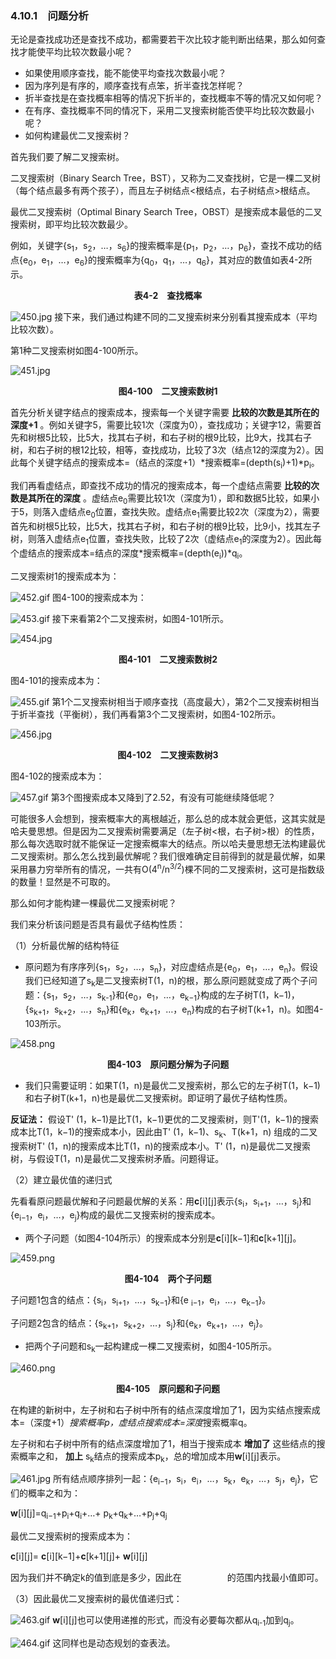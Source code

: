### 4.10.1　问题分析

无论是查找成功还是查找不成功，都需要若干次比较才能判断出结果，那么如何查找才能使平均比较次数最小呢？

+ 如果使用顺序查找，能不能使平均查找次数最小呢？
+ 因为序列是有序的，顺序查找有点笨，折半查找怎样呢？
+ 折半查找是在查找概率相等的情况下折半的，查找概率不等的情况又如何呢？
+ 在有序、查找概率不同的情况下，采用二叉搜索树能否使平均比较次数最小呢？
+ 如何构建最优二叉搜索树？

首先我们要了解二叉搜索树。

二叉搜索树（Binary Search Tree，BST），又称为二叉查找树，它是一棵二叉树（每个结点最多有两个孩子），而且左子树结点<根结点，右子树结点>根结点。

最优二叉搜索树（Optimal Binary Search Tree，OBST）是搜索成本最低的二叉搜索树，即平均比较次数最少。

例如，关键字{s<sub class="my_markdown">1</sub>，s<sub>2</sub>，…，s<sub>6</sub>}的搜索概率是{p<sub class="my_markdown">1</sub>，p<sub>2</sub>，…，p<sub>6</sub>}，查找不成功的结点{e<sub>0</sub>，e<sub class="my_markdown">1</sub>，…，e<sub>6</sub>}的搜索概率为{q<sub>0</sub>，q<sub class="my_markdown">1</sub>，…，q<sub>6</sub>}，其对应的数值如表4-2所示。

<center class="my_markdown"><b class="my_markdown">表4-2　查找概率</b></center>

![450.jpg](../images/450.jpg)
接下来，我们通过构建不同的二叉搜索树来分别看其搜索成本（平均比较次数）。

第1种二叉搜索树如图4-100所示。

![451.jpg](../images/451.jpg)
<center class="my_markdown"><b class="my_markdown">图4-100　二叉搜索数树1</b></center>

首先分析关键字结点的搜索成本，搜索每一个关键字需要 **比较的次数是其所在的深度+1** 。例如关键字5，需要比较1次（深度为0），查找成功；关键字12，需要首先和树根5比较，比5大，找其右子树，和右子树的根9比较，比9大，找其右子树，和右子树的根12比较，相等，查找成功，比较了3次（结点12的深度为2）。因此每个关键字结点的搜索成本=（结点的深度+1）*搜索概率=(depth(s<sub class="my_markdown">i</sub>)+1)*p<sub class="my_markdown">i</sub>。

我们再看虚结点，即查找不成功的情况的搜索成本，每一个虚结点需要 **比较的次数是其所在的深度** 。虚结点e<sub class="my_markdown">0</sub>需要比较1次（深度为1），即和数据5比较，如果小于5，则落入虚结点e<sub class="my_markdown">0</sub>位置，查找失败。虚结点e<sub>1</sub>需要比较2次（深度为2），需要首先和树根5比较，比5大，找其右子树，和右子树的根9比较，比9小，找其左子树，则落入虚结点e<sub>1</sub>位置，查找失败，比较了2次（虚结点e<sub>1</sub>的深度为2）。因此每个虚结点的搜索成本=结点的深度*搜索概率=(depth(e<sub class="my_markdown">i</sub>))*q<sub class="my_markdown">i</sub>。

二叉搜索树1的搜索成本为：

![452.gif](../images/452.gif)
图4-100的搜索成本为：

![453.gif](../images/453.gif)
接下来看第2个二叉搜索树，如图4-101所示。

![454.jpg](../images/454.jpg)
<center class="my_markdown"><b class="my_markdown">图4-101　二叉搜索数树2</b></center>

图4-101的搜索成本为：

![455.gif](../images/455.gif)
第1个二叉搜索树相当于顺序查找（高度最大），第2个二叉搜索树相当于折半查找（平衡树），我们再看第3个二叉搜索树，如图4-102所示。

![456.jpg](../images/456.jpg)
<center class="my_markdown"><b class="my_markdown">图4-102　二叉搜索数树3</b></center>

图4-102的搜索成本为：

![457.gif](../images/457.gif)
第3个图搜索成本又降到了2.52，有没有可能继续降低呢？

可能很多人会想到，搜索概率大的离根越近，那么总的成本就会更低，这其实就是哈夫曼思想。但是因为二叉搜索树需要满足（左子树<根，右子树>根）的性质，那么每次选取时就不能保证一定搜索概率大的结点。所以哈夫曼思想无法构建最优二叉搜索树。那么怎么找到最优解呢？我们很难确定目前得到的就是最优解，如果采用暴力穷举所有的情况，一共有O(4<sup class="my_markdown">n</sup>/n<sup>3/2</sup>)棵不同的二叉搜索树，这可是指数级的数量！显然是不可取的。

那么如何才能构建一棵最优二叉搜索树呢？

我们来分析该问题是否具有最优子结构性质：

（1）分析最优解的结构特征

+ 原问题为有序序列{s<sub class="my_markdown">1</sub>，s<sub>2</sub>，…，s<sub class="my_markdown">n</sub>}，对应虚结点是{e<sub>0</sub>，e<sub class="my_markdown">1</sub>，…，e<sub class="my_markdown">n</sub>}。假设我们已经知道了s<sub class="my_markdown">k</sub>是二叉搜索树T(1，n)的根，那么原问题就变成了两个子问题：{s<sub class="my_markdown">1</sub>，s<sub>2</sub>，…，s<sub class="my_markdown">k</sub><sub>-1</sub>}和{e<sub>0</sub>，e<sub class="my_markdown">1</sub>，…，e<sub class="my_markdown">k</sub><sub>−1</sub>}构成的左子树T(1，k−1)，{s<sub class="my_markdown">k</sub><sub>+1</sub>，s<sub class="my_markdown">k</sub><sub>+2</sub>，…，s<sub class="my_markdown">n</sub>}和{e<sub class="my_markdown">k</sub>，e<sub class="my_markdown">k</sub><sub>+1</sub>，…，e<sub class="my_markdown">n</sub>}构成的右子树T(k+1，n)。如图4-103所示。

![458.png](../images/458.png)
<center class="my_markdown"><b class="my_markdown">图4-103　原问题分解为子问题</b></center>

+ 我们只需要证明：如果T(1，n)是最优二叉搜索树，那么它的左子树T(1，k−1)和右子树T(k+1，n)也是最优二叉搜索树。即证明了最优子结构性质。

**反证法：** 假设T' (1，k−1)是比T(1，k−1)更优的二叉搜索树，则T'(1，k−1)的搜索成本比T(1，k−1)的搜索成本小，因此由T' (1，k−1)、s<sub class="my_markdown">k</sub>、T(k+1，n) 组成的二叉搜索树T' (1，n)的搜索成本比T(1，n)的搜索成本小。T' (1，n)是最优二叉搜索树，与假设T(1，n)是最优二叉搜索树矛盾。问题得证。

（2）建立最优值的递归式

先看看原问题最优解和子问题最优解的关系：用**c**[i][j]表示{s<sub class="my_markdown">i</sub>，s<sub class="my_markdown">i</sub><sub>+1</sub>，…，s<sub class="my_markdown">j</sub>}和{e<sub class="my_markdown">i</sub><sub>−1</sub>，e<sub class="my_markdown">i</sub>，…，e<sub class="my_markdown">j</sub>}构成的最优二叉搜索树的搜索成本。

+ 两个子问题（如图4-104所示）的搜索成本分别是**c**[i][k−1]和**c**[k+1][j]。

![459.png](../images/459.png)
<center class="my_markdown"><b class="my_markdown">图4-104　两个子问题</b></center>

子问题1包含的结点：{s<sub class="my_markdown">i</sub>，s<sub class="my_markdown">i</sub><sub>+1</sub>，…，s<sub class="my_markdown">k</sub><sub>−1</sub>}和{e <sub class="my_markdown">i</sub><sub>−1</sub>，e<sub class="my_markdown">i</sub>，…，e<sub class="my_markdown">k</sub><sub>−1</sub>}。

子问题2包含的结点：{s<sub class="my_markdown">k</sub><sub>+1</sub>，s<sub class="my_markdown">k</sub><sub>+2</sub>，…，s<sub class="my_markdown">j</sub>}和{e<sub class="my_markdown">k</sub>，e<sub class="my_markdown">k</sub><sub>+1</sub>，…，e<sub class="my_markdown">j</sub>}。

+ 把两个子问题和s<sub class="my_markdown">k</sub>一起构建成一棵二叉搜索树，如图4-105所示。

![460.png](../images/460.png)
<center class="my_markdown"><b class="my_markdown">图4-105　原问题和子问题</b></center>

在构建的新树中，左子树和右子树中所有的结点深度增加了1，因为实结点搜索成本=（深度+1）*搜索概率p，虚结点搜索成本=深度*搜索概率q。

左子树和右子树中所有的结点深度增加了1，相当于搜索成本 **增加了** 这些结点的搜索概率之和， **加上** s<sub class="my_markdown">k</sub>结点的搜索成本p<sub class="my_markdown">k</sub>，总的增加成本用**w**[i][j]表示。



![461.jpg](../images/461.jpg)
所有结点顺序排列一起：{e<sub class="my_markdown">i</sub><sub>−1</sub>，s<sub class="my_markdown">i</sub>，e<sub class="my_markdown">i</sub>，…，s<sub class="my_markdown">k</sub>，e<sub class="my_markdown">k</sub>，…，s<sub class="my_markdown">j</sub>，e<sub class="my_markdown">j</sub>}，它们的概率之和为：

**w**[i][j]=q<sub class="my_markdown">i</sub><sub>−1</sub>+p<sub class="my_markdown">i</sub>+q<sub class="my_markdown">i</sub>+…+ p<sub class="my_markdown">k</sub>+q<sub class="my_markdown">k</sub>+…+p<sub class="my_markdown">j</sub>+q<sub class="my_markdown">j</sub>

最优二叉搜索树的搜索成本为：

**c**[i][j]= **c**[i][k−1]+**c**[k+1][j]+ **w**[i][j]

因为我们并不确定k的值到底是多少，因此在<img class="my_markdown" src="../images/462.gif" style="width:73px;  height: 17px; "/>的范围内找最小值即可。

（3）因此最优二叉搜索树的最优值递归式：

![463.gif](../images/463.gif)
**w**[i][j]也可以使用递推的形式，而没有必要每次都从q<sub class="my_markdown">i</sub><sub>-1</sub>加到q<sub class="my_markdown">j</sub>。

![464.gif](../images/464.gif)
这同样也是动态规划的查表法。

